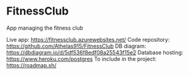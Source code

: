 # FitnessClub
App managing the fitness club

Live app: https://fitnessclub.azurewebsites.net/ 
Code repository: https://github.com/Athelas915/FitnessClub 
DB diagram: https://dbdiagram.io/d/5df536f8edf08a25543f15e2 
Database hosting: https://www.heroku.com/postgres 
To include in the project: https://roadmap.sh/ 
